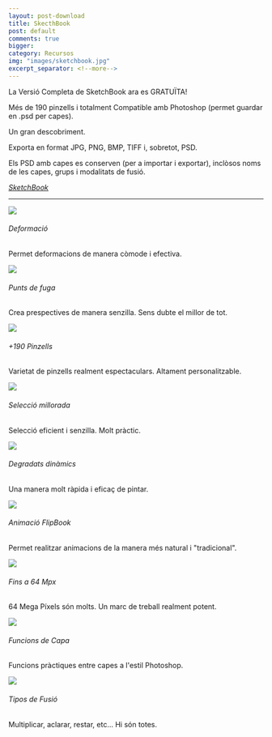 ```yaml
---
layout: post-download
title: SkecthBook
post: default
comments: true
bigger:
category: Recursos
img: "images/sketchbook.jpg"
excerpt_separator: <!--more-->
---
```


La Versió Completa de SketchBook ara es GRATUÏTA!

Més de 190 pinzells i totalment Compatible amb Photoshop (permet guardar en .psd per capes). 



<!--more-->


Un gran descobriment.

Exporta en format JPG, PNG, BMP, TIFF i, sobretot, PSD.

Els PSD amb capes es conserven (per a importar i exportar), inclòsos noms de les capes, grups i modalitats de fusió.

<em><u><a href="https://sketchbook.com" title="Visitar pàgina oficial de Sketchbook" target="_blank"><i class="icon-cloud-download"></i>SketchBook</a></u></em>

---

<div class="post-flip">
<a href="{{ site.baseurl }}/images/sketchbook/img1.jpg" data-lightbox="roadtrip"><img class="img-min" src="{{ site.baseurl }}/images/sketchbook/img1.jpg"></a>
<h6>Deformació</h6>
<p>Permet deformacions de manera còmode i efectiva.</p>
</div>


<div class="post-flip">
<a href="{{ site.baseurl }}/images/sketchbook/img2.jpg" data-lightbox="roadtrip"><img class="img-min" src="{{ site.baseurl }}/images/sketchbook/img2.jpg"></a>
<h6>Punts de fuga</h6>
<p>Crea prespectives de manera senzilla. Sens dubte el millor de tot.</p>
</div>


<div class="post-flip">
<a href="{{ site.baseurl }}/images/sketchbook/img3.jpg" data-lightbox="roadtrip"><img class="img-min" src="{{ site.baseurl }}/images/sketchbook/img3.jpg"></a>
<h6>+190 Pinzells</h6>
<p>Varietat de pinzells realment espectaculars. Altament personalitzable.</p>
</div>


<div class="post-flip">
<a href="{{ site.baseurl }}/images/sketchbook/img4.jpg" data-lightbox="roadtrip"><img class="img-min" src="{{ site.baseurl }}/images/sketchbook/img4.jpg"></a>
<h6>Selecció millorada</h6>
<p>Selecció eficient i senzilla. Molt pràctic.</p>
</div>


<div class="post-flip">
<a href="{{ site.baseurl }}/images/sketchbook/img5.jpg" data-lightbox="roadtrip"><img class="img-min" src="{{ site.baseurl }}/images/sketchbook/img5.jpg"></a>
<h6>Degradats dinàmics</h6>
<p>Una manera molt ràpida i eficaç de pintar.</p>
</div>


<div class="post-flip">
<a href="{{ site.baseurl }}/images/sketchbook/img6.jpg" data-lightbox="roadtrip"><img class="img-min" src="{{ site.baseurl }}/images/sketchbook/img6.jpg"></a>
<h6>Animació FlipBook</h6>
<p>Permet realitzar animacions de la manera més natural i "tradicional".</p>
</div>


<div class="post-flip">
<a href="{{ site.baseurl }}/images/sketchbook/img7.jpg" data-lightbox="roadtrip"><img class="img-min" src="{{ site.baseurl }}/images/sketchbook/img7.jpg"></a>
<h6>Fins a 64 Mpx</h6>
<p>64 Mega Píxels són molts. Un marc de treball realment potent.</p>
</div>


<div class="post-flip">
<a href="{{ site.baseurl }}/images/sketchbook/img8.jpg" data-lightbox="roadtrip"><img class="img-min" src="{{ site.baseurl }}/images/sketchbook/img8.jpg"></a>
<h6>Funcions de Capa</h6>
<p>Funcions pràctiques entre capes a l'estil Photoshop.</p>
</div>


<div class="post-flip">
<a href="{{ site.baseurl }}/images/sketchbook/img9.jpg" data-lightbox="roadtrip"><img class="img-min" src="{{ site.baseurl }}/images/sketchbook/img9.jpg"></a>
<h6>Tipos de Fusió</h6>
<p>Multiplicar, aclarar, restar, etc... Hi són totes.</p>
</div>
